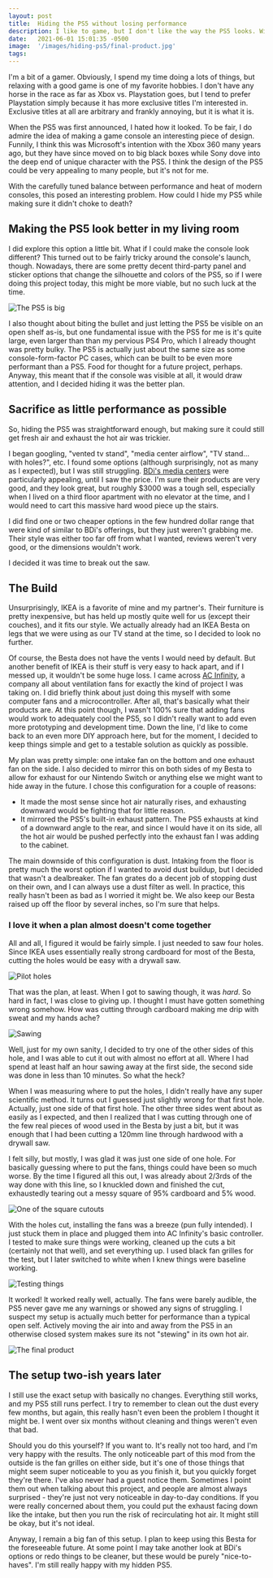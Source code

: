 ```yaml
---
layout: post
title:  Hiding the PS5 without losing performance
description: I like to game, but I don't like the way the PS5 looks. With the carefully tuned balance between performance and heat of modern consoles, this posed an interesting problem. How could I hide my PS5 while making sure it didn't choke to death?
date:   2021-06-01 15:01:35 -0500
image:  '/images/hiding-ps5/final-product.jpg'
tags:   
---
```


I'm a bit of a gamer. Obviously, I spend my time doing a lots of things, but relaxing with a good game is one of my favorite hobbies. I don't have any horse in the race as far as Xbox vs. Playstation goes, but I tend to prefer Playstation simply because it has more exclusive titles I'm interested in. Exclusive titles at all are arbitrary and frankly annoying, but it is what it is. 

When the PS5 was first announced, I hated how it looked. To be fair, I do admire the idea of making a game console an interesting piece of design. Funnily, I think this was Microsoft's intention with the Xbox 360 many years ago, but they have since moved on to big black boxes while Sony dove into the deep end of unique character with the PS5. I think the design of the PS5 could be very appealing to many people, but it's not for me. 

With the carefully tuned balance between performance and heat of modern consoles, this posed an interesting problem. How could I hide my PS5 while making sure it didn't choke to death?

## Making the PS5 look better in my living room

I did explore this option a little bit. What if I could make the console look different? This turned out to be fairly tricky around the console's launch, though. Nowadays, there are some pretty decent third-party panel and sticker options that change the silhouette and colors of the PS5, so if I were doing this project today, this might be more viable, but no such luck at the time. 

![The PS5 is big](/images/hiding-ps5/ps5-big.jpg)

I also thought about biting the bullet and just letting the PS5 be visible on an open shelf as-is, but one fundamental issue with the PS5 for me is it's quite large, even larger than than my pervious PS4 Pro, which I already thought was pretty bulky. The PS5 is actually just about the same size as some console-form-factor PC cases, which can be built to be even more performant than a PS5. Food for thought for a future project, perhaps. Anyway, this meant that if the console was visible at all, it would draw attention, and I decided hiding it was the better plan.

## Sacrifice as little performance as possible

So, hiding the PS5 was straightforward enough, but making sure it could still get fresh air and exhaust the hot air was trickier. 

I began googling, "vented tv stand", "media center airflow", "TV stand... with holes?", etc. I found some options (although surprisingly, not as many as I expected), but I was still struggling. [BDi's media centers](https://www.bdiusa.com/products/corridor-8177-modern-tv-stand-media-storage-drawer?finish=natural-walnut) were particularly appealing, until I saw the price. I'm sure their products are very good, and they look great, but roughly $3000 was a tough sell, especially when I lived on a third floor apartment with no elevator at the time, and I would need to cart this massive hard wood piece up the stairs. 

I did find one or two cheaper options in the few hundred dollar range that were kind of similar to BDi's offerings, but they just weren't grabbing me. Their style was either too far off from what I wanted, reviews weren't very good, or the dimensions wouldn't work. 

I decided it was time to break out the saw.

## The Build

Unsurprisingly, IKEA is a favorite of mine and my partner's. Their furniture is pretty inexpensive, but has held up mostly quite well for us (except their couches), and it fits our style. We actually already had an IKEA Besta on legs that we were using as our TV stand at the time, so I decided to look no further. 

Of course, the Besta does not have the vents I would need by default. But another benefit of IKEA is their stuff is very easy to hack apart, and if I messed up, it wouldn't be some huge loss. I came across [AC Infinity](https://acinfinity.com/), a company all about ventilation fans for exactly the kind of project I was taking on. I did briefly think about just doing this myself with some computer fans and a microcontroller. After all, that's basically what their products are. At this point though, I wasn't 100% sure that adding fans would work to adequately cool the PS5, so I didn't really want to add even more prototyping and development time. Down the line, I'd like to come back to an even more DIY approach here, but for the moment, I decided to keep things simple and get to a testable solution as quickly as possible. 

My plan was pretty simple: one intake fan on the bottom and one exhaust fan on the side. I also decided to mirror this on both sides of my Besta to allow for exhaust for our Nintendo Switch or anything else we might want to hide away in the future. I chose this configuration for a couple of reasons:
- It made the most sense since hot air naturally rises, and exhausting downward would be fighting that for little reason.
- It mirrored the PS5's built-in exhaust pattern. The PS5 exhausts at kind of a downward angle to the rear, and since I would have it on its side, all the hot air would be pushed perfectly into the exhaust fan I was adding to the cabinet. 

The main downside of this configuration is dust. Intaking from the floor is pretty much the worst option if I wanted to avoid dust buildup, but I decided that wasn't a dealbreaker. The fan grates do a decent job of stopping dust on their own, and I can always use a dust filter as well. In practice, this really hasn't been as bad as I worried it might be. We also keep our Besta raised up off the floor by several inches, so I'm sure that helps. 

### I love it when a plan almost doesn't come together

All and all, I figured it would be fairly simple. I just needed to saw four holes. Since IKEA uses essentially really strong cardboard for most of the Besta, cutting the holes would be easy with a drywall saw. 

![Pilot holes](/images/hiding-ps5/pilot-holes.jpg)

That was the plan, at least. When I got to sawing though, it was *hard*. So hard in fact, I was close to giving up. I thought I must have gotten something wrong somehow. How was cutting through cardboard making me drip with sweat and my hands ache?

![Sawing](/images/hiding-ps5/sawing.jpg)

Well, just for my own sanity, I decided to try one of the other sides of this hole, and I was able to cut it out with almost no effort at all. Where I had spend at least half an hour sawing away at the first side, the second side was done in less than 10 minutes. So what the heck?

When I was measuring where to put the holes, I didn't really have any super scientific method. It turns out I guessed just slightly wrong for that first hole. Actually, just one side of that first hole. The other three sides went about as easily as I expected, and then I realized that I was cutting through one of the few real pieces of wood used in the Besta by just a bit, but it was enough that I had been cutting a 120mm line through hardwood with a drywall saw. 

I felt silly, but mostly, I was glad it was just one side of one hole. For basically guessing where to put the fans, things could have been so much worse. By the time I figured all this out, I was already about 2/3rds of the way done with this line, so I knuckled down and finished the cut, exhaustedly tearing out a messy square of 95% cardboard and 5% wood. 

![One of the square cutouts](/images/hiding-ps5/cutout.jpg)

With the holes cut, installing the fans was a breeze (pun fully intended). I just stuck them in place and plugged them into AC Infinity's basic controller. I tested to make sure things were working, cleaned up the cuts a bit (certainly not that well), and set everything up. I used black fan grilles for the test, but I later switched to white when I knew things were baseline working.

![Testing things](/images/hiding-ps5/test-fit.jpg)

It worked! It worked really well, actually. The fans were barely audible, the PS5 never gave me any warnings or showed any signs of struggling. I suspect my setup is actually much better for performance than a typical open self. Actively moving the air into and away from the PS5 in an otherwise closed system makes sure its not "stewing" in its own hot air. 

![The final product](/images/hiding-ps5/final-product.jpg)


## The setup two-ish years later

I still use the exact setup with basically no changes. Everything still works, and my PS5 still runs perfect. I try to remember to clean out the dust every few months, but again, this really hasn't even been the problem I thought it might be. I went over six months without cleaning and things weren't even that bad. 

Should you do this yourself? If you want to. It's really not too hard, and I'm very happy with the results. The only noticeable part of this mod from the outside is the fan grilles on either side, but it's one of those things that might seem super noticeable to you as you finish it, but you quickly forget they're there. I've also never had a guest notice them. Sometimes I point them out when talking about this project, and people are almost always surprised - they're just not very noticeable in day-to-day conditions. If you were really concerned about them, you could put the exhaust facing down like the intake, but then you run the risk of recirculating hot air. It might still be okay, but it's not ideal.

Anyway, I remain a big fan of this setup. I plan to keep using this Besta for the foreseeable future. At some point I may take another look at BDi's options or redo things to be cleaner, but these would be purely "nice-to-haves". I'm still really happy with my hidden PS5. 
